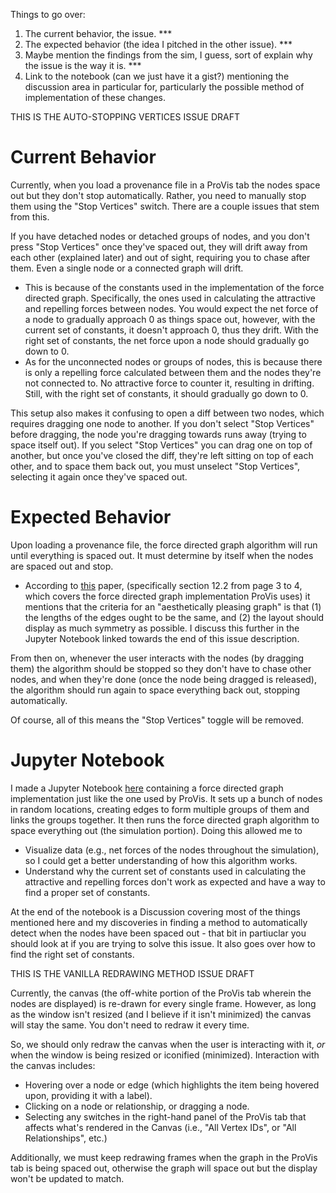 Things to go over:
 1. The current behavior, the issue. ***
 2. The expected behavior (the idea I pitched in the other issue). ***
 3. Maybe mention the findings from the sim, I guess, sort of explain why the issue is the way it is. ***
 4. Link to the notebook (can we just have it a gist?) mentioning the discussion area in particular for, particularly the possible method of implementation of these changes.



THIS IS THE AUTO-STOPPING VERTICES ISSUE DRAFT
# Current Behavior
Currently, when you load a provenance file in a ProVis tab the nodes space out but they don't stop automatically. Rather, you need to manually stop them using the "Stop Vertices" switch. There are a couple issues that stem from this.

If you have detached nodes or detached groups of nodes, and you don't press "Stop Vertices" once they've spaced out, they will drift away from each other (explained later) and out of sight, requiring you to chase after them. Even a single node or a connected graph will drift.
 * This is because of the constants used in the implementation of the force directed graph. Specifically, the ones used in calculating the attractive and repelling forces between nodes. You would expect the net force of a node to gradually approach 0 as things space out, however, with the current set of constants, it doesn't approach 0, thus they drift. With the right set of constants, the net force upon a node should gradually go down to 0.
 * As for the unconnected nodes or groups of nodes, this is because there is only a repelling force calculated between them and the nodes they're not connected to. No attractive force to counter it, resulting in drifting. Still, with the right set of constants, it should gradually go down to 0.

This setup also makes it confusing to open a diff between two nodes, which requires dragging one node to another. If you don't select "Stop Vertices" before dragging, the node you're dragging towards runs away (trying to space itself out). If you select "Stop Vertices" you can drag one on top of another, but once you've closed the diff, they're left sitting on top of each other, and to space them back out, you must unselect "Stop Vertices", selecting it again once they've spaced out.

# Expected Behavior
Upon loading a provenance file, the force directed graph algorithm will run until everything is spaced out. It must determine by itself when the nodes are spaced out and stop.
 * According to [this](https://cs.brown.edu/people/rtamassi/gdhandbook/chapters/force-directed.pdf) paper, (specifically section 12.2 from page 3 to 4, which covers the force directed graph implementation ProVis uses) it mentions that the criteria for an "aesthetically pleasing graph" is that (1) the lengths of the edges ought to be the same, and (2) the layout should display as much symmetry as possible. I discuss this further in the Jupyter Notebook linked towards the end of this issue description.

From then on, whenever the user interacts with the nodes (by dragging them) the algorithm should be stopped so they don't have to chase other nodes, and when they're done (once the node being dragged is released), the algorithm should run again to space everything back out, stopping automatically.

Of course, all of this means the "Stop Vertices" toggle will be removed.

# Jupyter Notebook
I made a Jupyter Notebook [here]() containing a force directed graph implementation just like the one used by ProVis. It sets up a bunch of nodes in random locations, creating edges to form multiple groups of them and links the groups together. It then runs the force directed graph algorithm to space everything out (the simulation portion). Doing this allowed me to
 * Visualize data (e.g., net forces of the nodes throughout the simulation), so I could get a better understanding of how this algorithm works.
 * Understand why the current set of constants used in calculating the attractive and repelling forces don't work as expected and have a way to find a proper set of constants.

At the end of the notebook is a Discussion covering most of the things mentioned here and my discoveries in finding a method to automatically detect when the nodes have been spaced out - that bit in partiuclar you should look at if you are trying to solve this issue. It also goes over how to find the right set of constants.



THIS IS THE VANILLA REDRAWING METHOD ISSUE DRAFT

Currently, the canvas (the off-white portion of the ProVis tab wherein the nodes are displayed) is re-drawn for every single frame. However, as long as the window isn't resized (and I believe if it isn't minimized) the canvas will stay the same. You don't need to redraw it every time.

So, we should only redraw the canvas when the user is interacting with it, *or* when the window is being resized or iconified (minimized). Interaction with the canvas includes:
 * Hovering over a node or edge (which highlights the item being hovered upon, providing it with a label).
 * Clicking on a node or relationship, or dragging a node.
 * Selecting any switches in the right-hand panel of the ProVis tab that affects what's rendered in the Canvas (i.e., "All Vertex IDs", or "All Relationships", etc.)

Additionally, we must keep redrawing frames when the graph in the ProVis tab is being spaced out, otherwise the graph will space out but the display won't be updated to match.